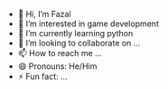 - 👋 Hi, I’m Fazal
- 👀 I’m interested in game development 
- 🌱 I’m currently learning python 
- 💞️ I’m looking to collaborate on ...
- 📫 How to reach me ...
- 😄 Pronouns: He/Him
- ⚡ Fun fact: ...

<!---
Fazal19r/Fazal19r is a ✨ special ✨ repository because its `README.md` (this file) appears on your GitHub profile.
You can click the Preview link to take a look at your changes.
--->
